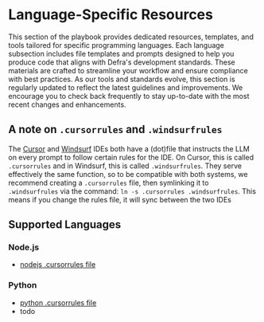 # Language-Specific Resources

This section of the playbook provides dedicated resources, templates, and tools tailored for specific programming languages. Each language subsection includes file templates and prompts designed to help you produce code that aligns with Defra's development standards. These materials are crafted to streamline your workflow and ensure compliance with best practices. As our tools and standards evolve, this section is regularly updated to reflect the latest guidelines and improvements. We encourage you to check back frequently to stay up-to-date with the most recent changes and enhancements.

## A note on `.cursorrules` and `.windsurfrules`

The [Cursor](/tool-specific/tool-cursor.md) and [Windsurf](/tool-specific/tool-windsurf.md) IDEs both have a (dot)file that instructs the LLM on every prompt to follow certain rules for the IDE.  On Cursor, this is called `.cursorrules` and in Windsurf, this is called `.windsurfrules`.  They serve effectively the same function, so to be compatible with both systems, we recommend creating a `.cursorrules` file, then symlinking it to `.windsurfrules` via the command: `ln -s .cursorrules .windsurfrules`.  This means if you change the rules file, it will sync between the two IDEs

## Supported Languages
### Node.js
- [nodejs .cursorrules file](/language-specific/nodejs/nodejs-cursorrules.md)

### Python
- [python .cursorrules file](/language-specific/python/python-cursorrules.md)
- todo